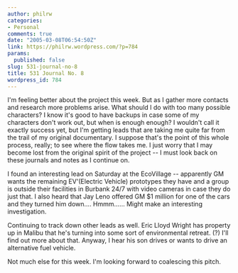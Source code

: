 ```yaml
---
author: philrw
categories:
- Personal
comments: true
date: "2005-03-08T06:54:50Z"
link: https://philrw.wordpress.com/?p=784
params:
  published: false
slug: 531-journal-no-8
title: 531 Journal No. 8
wordpress_id: 784
---
```


I'm feeling better about the project this week. But as I gather more contacts and research more problems arise. What should I do with too many possible characters? I know it's good to have backups in case some of my characters don't work out, but when is enough enough? I wouldn't call it exactly success yet, but I'm getting leads that are taking me quite far from the trail of my original documentary. I suppose that's the point of this whole process, really; to see where the flow takes me. I just worry that I may become lost from the original spirit of the project -- I must look back on these journals and notes as I continue on.

I found an interesting lead on Saturday at the EcoVillage -- apparently GM wants the remaining EV'(Electric Vehicle) prototypes they have and a group is outside their facilities in Burbank 24/7 with video cameras in case they do just that. I also heard that Jay Leno offered GM $1 million for one of the cars and they turned him down.... Hmmm...... Might make an interesting investigation.

Continuing to track down other leads as well. Eric Lloyd Wright has property up in Malibu that he's turning into some sort of environmental retreat. (?) I'll find out more about that. Anyway, I hear his son drives or wants to drive an alternative fuel vehicle.

Not much else for this week. I'm looking forward to coalescing this pitch.
